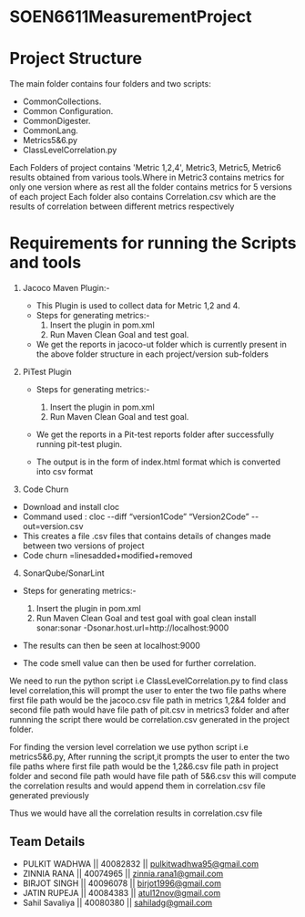# SOEN6611MeasurementProject

# Project Structure  
The main folder contains four folders and two scripts:    
* CommonCollections.    
* Common Configuration.  
* CommonDigester. 
* CommonLang.  
* Metrics5&6.py
* ClassLevelCorrelation.py 

   
Each Folders of project contains 'Metric 1,2,4', Metric3, Metric5, Metric6 results obtained from various tools.Where in Metric3 contains metrics for only one version where as rest all the folder contains metrics for 5 versions of each project 
Each folder also contains Correlation.csv which are the results of correlation between different metrics respectively
    
    
# Requirements for running the Scripts and tools 

1. Jacoco Maven Plugin:-  
   * This Plugin is used to collect data for Metric 1,2 and 4.
   * Steps for generating metrics:-  
      1. Insert the plugin in pom.xml
      2. Run Maven Clean Goal and test goal.
   * We get the reports in jacoco-ut folder which is currently present in the above folder structure in each project/version sub-folders

2. PiTest Plugin
    * Steps for generating metrics:-  
      1. Insert the plugin in pom.xml
      2. Run Maven Clean Goal and test goal.
  
    * We get the reports in a Pit-test reports folder after successfully running pit-test plugin.  
    * The output is in the form of index.html format which is converted into csv format
    
3. Code Churn 
  * Download and install cloc  
  * Command used : cloc --diff “version1Code” “Version2Code” --out=version.csv    
  * This creates a file .csv files that contains details of changes made between two versions of project
  * Code churn =linesadded+modified+removed


4. SonarQube/SonarLint
 * Steps for generating metrics:-  
      1. Insert the plugin in pom.xml
      2. Run Maven Clean Goal and test goal with goal clean install sonar:sonar -Dsonar.host.url=http://localhost:9000
  
  * The results can then be seen at localhost:9000
  * The code smell value can then be used for further correlation.


We need to run the python script i.e ClassLevelCorrelation.py to find class level correlation,this will prompt the user to enter the two file paths where first file path would be the jacoco.csv file path in metrics 1,2&4 folder and second file path would have file path of pit.csv in metrics3 folder and after runnning the script there would be correlation.csv generated in the project folder.

For finding the version level correlation we use python script i.e metrics5&6.py, After running the script,it prompts the user to enter the two file paths where first file path would be the 1,2&6.csv file path in project folder and second file path would have file path of 5&6.csv  this will compute the correlation results and would append them in correlation.csv file generated previously

Thus we would have all the correlation results in correlation.csv file


## Team Details  

  - PULKIT WADHWA       || 40082832 || pulkitwadhwa95@gmail.com
  - ZINNIA RANA         || 40074965 || zinnia.rana1@gmail.com
  - BIRJOT SINGH        || 40096078 || birjot1996@gmail.com
  - JATIN RUPEJA        || 40084383 || atul12nov@gmail.com
  - Sahil Savaliya      || 40080380 || sahiladg@gmail.com

